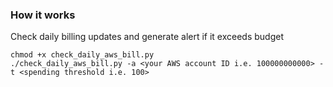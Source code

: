 ### How it works

Check daily billing updates and generate alert if it exceeds budget

```
chmod +x check_daily_aws_bill.py
./check_daily_aws_bill.py -a <your AWS account ID i.e. 100000000000> -t <spending threshold i.e. 100>
```
